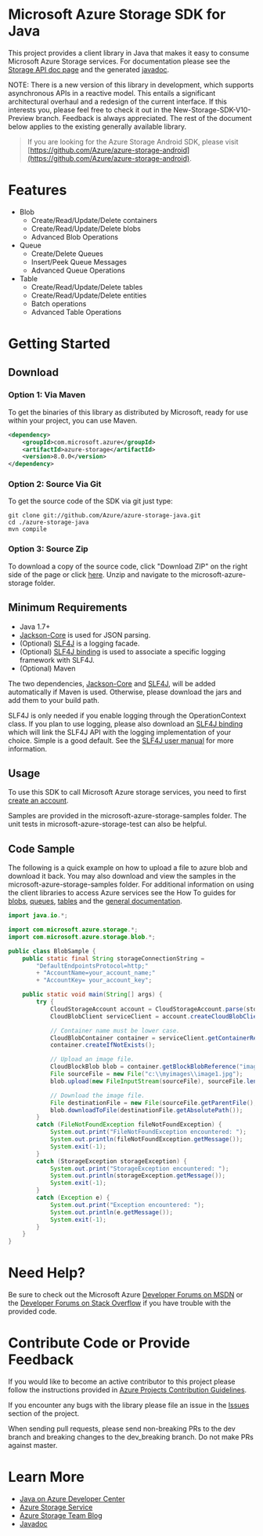 # Microsoft Azure Storage SDK for Java

This project provides a client library in Java that makes it easy to consume Microsoft Azure Storage services. For documentation please see the [Storage API doc page](https://docs.microsoft.com/en-us/java/api/overview/azure/storage) and the generated [javadoc](http://azure.github.io/azure-storage-java/).

NOTE: There is a new version of this library in development, which supports asynchronous APIs in a reactive model. This entails a significant architectural overhaul and a redesign of the current interface.  If this interests you, please feel free to check it out in the New-Storage-SDK-V10-Preview branch. Feedback is always appreciated. The rest of the document below applies to the existing generally available library.

> If you are looking for the Azure Storage Android SDK, please visit [https://github.com/Azure/azure-storage-android](https://github.com/Azure/azure-storage-android).

# Features
  * Blob
      * Create/Read/Update/Delete containers
      * Create/Read/Update/Delete blobs
      * Advanced Blob Operations
  * Queue
      * Create/Delete Queues
      * Insert/Peek Queue Messages
      * Advanced Queue Operations
  * Table
      * Create/Read/Update/Delete tables
      * Create/Read/Update/Delete entities
      * Batch operations
      * Advanced Table Operations

# Getting Started

## Download
### Option 1: Via Maven

To get the binaries of this library as distributed by Microsoft, ready for use within your project, you can use Maven.

```xml
<dependency>
	<groupId>com.microsoft.azure</groupId>
	<artifactId>azure-storage</artifactId>
	<version>8.0.0</version>
</dependency>
```

### Option 2: Source Via Git

To get the source code of the SDK via git just type:

    git clone git://github.com/Azure/azure-storage-java.git
    cd ./azure-storage-java
    mvn compile

### Option 3: Source Zip

To download a copy of the source code, click "Download ZIP" on the right side of the page or click [here](https://github.com/Azure/azure-storage-java/archive/master.zip). Unzip and navigate to the microsoft-azure-storage folder.

## Minimum Requirements

* Java 1.7+
* [Jackson-Core](https://github.com/FasterXML/jackson-core) is used for JSON parsing. 
* (Optional) [SLF4J](http://www.slf4j.org/) is a logging facade.
* (Optional) [SLF4J binding](http://www.slf4j.org/manual.html) is used to associate a specific logging framework with SLF4J.
* (Optional) Maven

The two dependencies, [Jackson-Core](https://github.com/FasterXML/jackson-core) and [SLF4J](http://www.slf4j.org/), will be added automatically if Maven is used. Otherwise, please download the jars and add them to your build path. 

SLF4J is only needed if you enable logging through the OperationContext class. If you plan to use logging, please also download an [SLF4J binding](http://repo2.maven.org/maven2/org/slf4j/) which will link the SLF4J API with the logging implementation of your choice. Simple is a good default. See the [SLF4J user manual](http://www.slf4j.org/manual.html) for more information.

## Usage

To use this SDK to call Microsoft Azure storage services, you need to first [create an account](https://azure.microsoft.com/free).

Samples are provided in the microsoft-azure-storage-samples folder. The unit tests in microsoft-azure-storage-test can also be helpful.

## Code Sample

The following is a quick example on how to upload a file to azure blob and download it back. You may also download and view the samples in the microsoft-azure-storage-samples folder. For additional information on using the client libraries to access Azure services see the How To guides for [blobs](http://azure.microsoft.com/en-us/documentation/articles/storage-java-how-to-use-blob-storage/), [queues](http://azure.microsoft.com/en-us/documentation/articles/storage-java-how-to-use-queue-storage/), [tables](http://azure.microsoft.com/en-us/documentation/articles/storage-java-how-to-use-table-storage/) and the [general documentation](http://azure.microsoft.com/en-us/develop/java/).

```java
import java.io.*;

import com.microsoft.azure.storage.*;
import com.microsoft.azure.storage.blob.*;

public class BlobSample {
	public static final String storageConnectionString =
		"DefaultEndpointsProtocol=http;"
		+ "AccountName=your_account_name;"
		+ "AccountKey= your_account_key";

	public static void main(String[] args) {
		try {
			CloudStorageAccount account = CloudStorageAccount.parse(storageConnectionString);
            CloudBlobClient serviceClient = account.createCloudBlobClient();

            // Container name must be lower case.
            CloudBlobContainer container = serviceClient.getContainerReference("myimages");
            container.createIfNotExists();

            // Upload an image file.
            CloudBlockBlob blob = container.getBlockBlobReference("image1.jpg");
            File sourceFile = new File("c:\\myimages\\image1.jpg");
            blob.upload(new FileInputStream(sourceFile), sourceFile.length());

            // Download the image file.
            File destinationFile = new File(sourceFile.getParentFile(), "image1Download.tmp");
            blob.downloadToFile(destinationFile.getAbsolutePath());
        }
        catch (FileNotFoundException fileNotFoundException) {
            System.out.print("FileNotFoundException encountered: ");
            System.out.println(fileNotFoundException.getMessage());
            System.exit(-1);
        }
        catch (StorageException storageException) {
            System.out.print("StorageException encountered: ");
            System.out.println(storageException.getMessage());
            System.exit(-1);
        }
        catch (Exception e) {
            System.out.print("Exception encountered: ");
            System.out.println(e.getMessage());
            System.exit(-1);
        }
	}
}
```

# Need Help?

Be sure to check out the Microsoft Azure [Developer Forums on MSDN](http://social.msdn.microsoft.com/Forums/windowsazure/en-US/home?forum=windowsazuredata) or the [Developer Forums on Stack Overflow](http://stackoverflow.com/questions/tagged/azure+windows-azure-storage) if you have trouble with the provided code.

# Contribute Code or Provide Feedback

If you would like to become an active contributor to this project please follow the instructions provided in [Azure Projects Contribution Guidelines](http://azure.github.io/guidelines/).

If you encounter any bugs with the library please file an issue in the [Issues](https://github.com/Azure/azure-storage-java/issues) section of the project.

When sending pull requests, please send non-breaking PRs to the dev branch and breaking changes to the dev_breaking branch. Do not make PRs against master.

# Learn More

* [Java on Azure Developer Center](http://azure.microsoft.com/en-us/java/azure)
* [Azure Storage Service](http://azure.microsoft.com/en-us/documentation/services/storage/)
* [Azure Storage Team Blog](http://blogs.msdn.com/b/windowsazurestorage/)
* [Javadoc](http://azure.github.io/azure-storage-java/)
